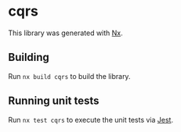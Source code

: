 # cqrs

This library was generated with [Nx](https://nx.dev).

## Building

Run `nx build cqrs` to build the library.

## Running unit tests

Run `nx test cqrs` to execute the unit tests via [Jest](https://jestjs.io).
